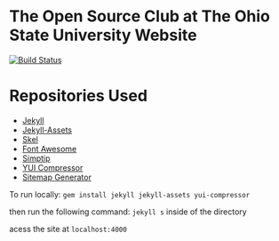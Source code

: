 # The Open Source Club at The Ohio State University Website

[![Build Status](https://travis-ci.org/CWDG/open-source-club-website.svg?branch=master)](https://travis-ci.org/CWDG/open-source-club-website)


# Repositories Used
- [Jekyll](https://github.com/jekyll/jekyll "Jekyll")
- [Jekyll-Assets](https://github.com/ixti/jekyll-assets "Jekyll-Assets")
- [Skel](https://github.com/n33/skel "Skel")
- [Font Awesome](https://github.com/FortAwesome/Font-Awesome "Font Awesome")
- [Simptip](https://github.com/arashmanteghi/simptip "Simptip")
- [YUI Compressor](https://github.com/sstephenson/ruby-yui-compressor "YUI Compressor")
- [Sitemap Generator](https://github.com/kinnetica/jekyll-plugins "Sitemap Generator")

To run locally:
`gem install jekyll jekyll-assets yui-compressor`

then run the following command: `jekyll s` inside of the directory

acess the site at `localhost:4000`

